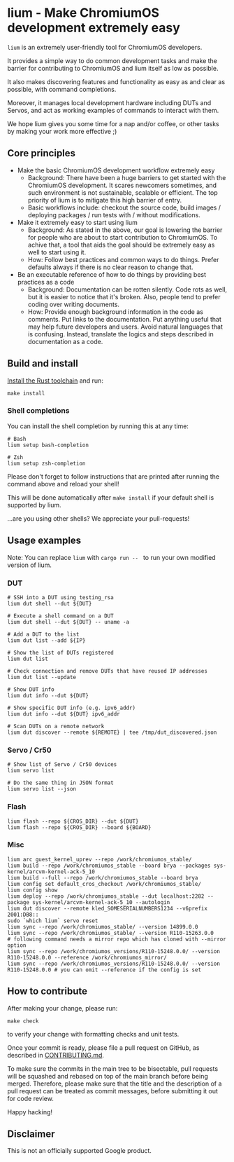 # lium - Make ChromiumOS development extremely easy

`lium` is an extremely user-friendly tool for ChromiumOS developers.

It provides a simple way to do common development tasks and make the barrier for contributing to ChromiumOS and lium itself as low as possible.

It also makes discovering features and functionality as easy as and clear as possible, with command completions.

Moreover, it manages local development hardware including DUTs and Servos, and act as working examples of commands to interact with them.

We hope lium gives you some time for a nap and/or coffee, or other tasks by making your work more effective ;)

## Core principles

- Make the basic ChromiumOS development workflow extremely easy
  - Background: There have been a huge barriers to get started with the ChromiumOS development. It scares newcomers sometimes, and such environment is not sustainable, scalable or efficient. The top priority of lium is to mitigate this high barrier of entry.
  - Basic workflows include: checkout the source code, build images / deploying packages / run tests with / without modifications.
- Make it extremely easy to start using lium
  - Background: As stated in the above, our goal is lowering the barrier for people who are about to start contribution to ChromiumOS. To achive that, a tool that aids the goal should be extremely easy as well to start using it.
  - How: Follow best practices and common ways to do things. Prefer defaults always if there is no clear reason to change that.
- Be an executable reference of how to do things by providing best practices as a code
  - Background: Documentation can be rotten silently. Code rots as well, but it is easier to notice that it's broken. Also, people tend to prefer coding over writing documents.
  - How: Provide enough background information in the code as comments. Put links to the documentation. Put anything useful that may help future developers and users. Avoid natural languages that is confusing. Instead, translate the logics and steps described in documentation as a code.

## Build and install

[Install the Rust toolchain](https://rustup.rs/) and run:

```
make install
```

### Shell completions

You can install the shell completion by running this at any time:
```
# Bash
lium setup bash-completion

# Zsh
lium setup zsh-completion
```

Please don't forget to follow instructions that are printed after running the command above and reload your shell!

This will be done automatically after `make install` if your default shell is supported by lium.

...are you using other shells? We appreciate your pull-requests!

## Usage examples

Note: You can replace `lium` with `cargo run -- ` to run your own modified version of lium.

### DUT
```
# SSH into a DUT using testing_rsa
lium dut shell --dut ${DUT}

# Execute a shell command on a DUT
lium dut shell --dut ${DUT} -- uname -a

# Add a DUT to the list
lium dut list --add ${IP}

# Show the list of DUTs registered
lium dut list

# Check connection and remove DUTs that have reused IP addresses
lium dut list --update

# Show DUT info
lium dut info --dut ${DUT}

# Show specific DUT info (e.g. ipv6_addr)
lium dut info --dut ${DUT} ipv6_addr

# Scan DUTs on a remote network
lium dut discover --remote ${REMOTE} | tee /tmp/dut_discovered.json
```

### Servo / Cr50

```
# Show list of Servo / Cr50 devices
lium servo list

# Do the same thing in JSON format
lium servo list --json
```

### Flash

```
lium flash --repo ${CROS_DIR} --dut ${DUT}
lium flash --repo ${CROS_DIR} --board ${BOARD}
```

### Misc

```
lium arc guest_kernel_uprev --repo /work/chromiumos_stable/
lium build --repo /work/chromiumos_stable --board brya --packages sys-kernel/arcvm-kernel-ack-5_10
lium build --full --repo /work/chromiumos_stable --board brya
lium config set default_cros_checkout /work/chromiumos_stable/
lium config show
lium deploy --repo /work/chromiumos_stable --dut localhost:2282 --package sys-kernel/arcvm-kernel-ack-5_10 --autologin
lium dut discover --remote kled_SOMESERIALNUMBERS1234 --v6prefix 2001:DB8::
sudo `which lium` servo reset
lium sync --repo /work/chromiumos_stable/ --version 14899.0.0
lium sync --repo /work/chromiumos_stable/ --version R110-15263.0.0
# following command needs a mirror repo which has cloned with --mirror option
lium sync --repo /work/chromiumos_versions/R110-15248.0.0/ --version R110-15248.0.0 --reference /work/chromiumos_mirror/
lium sync --repo /work/chromiumos_versions/R110-15248.0.0/ --version R110-15248.0.0 # you can omit --reference if the config is set
```

## How to contribute
After making your change, please run:
```
make check
```
to verify your change with formatting checks and unit tests.

Once your commit is ready, please file a pull request on GitHub, as described in [CONTRIBUTING.md](./CONTRIBUTING.md).

To make sure the commits in the main tree to be bisectable, pull requests will be squashed and rebased on top of the main branch before being merged. Therefore, please make sure that the title and the description of a pull request can be treated as commit messages, before submitting it out for code review.

Happy hacking!

## Disclaimer
This is not an officially supported Google product.

